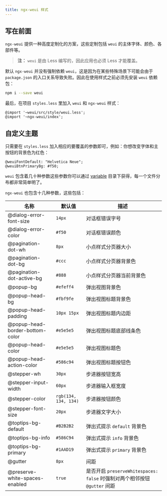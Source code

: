 ```yaml
---
title: ngx-weui 样式
---
```


## 写在前面

`ngx-weui` 提供一种高度定制化的方案，这些定制包括 `weui` 的主体字体、颜色、各部件等。

> **注：** `weui` 是由 Less 编写的，因此应用也必须 Less 才能覆盖。

默认 `ngx-weui` 并没有强制依赖 `weui`，这是因为在某些特殊场景下可能会由于 `package.json` 的入口关系导致失败。因此在使用样式之前必须先安装 `weui` 依赖包：

```bash
npm i --save weui
```

最后，在项目 `styles.less` 里加入 `weui` 和 `ngx-weui` 样式：

```less
@import '~weui/src/style/weui.less';
@import '~ngx-weui/index';
```

## 自定义主题

只需要在 `styles.less` 加入相应的要覆盖的参数即可，例如：你想改变字体和主按钮的背景色为红色：

```less
@weuiFontDefault: "Helvetica Neue";
@weuiBtnPrimaryBg: #f50;
```

`weui` 包含着几十种参数这些参数你可以通过 [variable](https://github.com/Tencent/weui/tree/master/src/style/base/variable) 目录下获得，每一个文件分布都非常简单明了。

`ngx-weui` 也包含十几种参数，这些包括：

| 名称 | 默认值 | 描述
| ---- | ----- | ----
| @dialog-error-font-size | `14px` | 对话框错误字号
| @dialog-error-color | `#f50` | 对话框错误颜色
| @pagination-dot-wh | `8px` | 小点样式分页器大小
| @pagination-dot-bg | `#ccc` | 小点样式分页器背景色
| @pagination-dot-active-bg | `#888` | 小点样式分页器当前背景色
| @popup-bg | `#efeff4` | 弹出视图背景色
| @popup-head-bg | `#fbf9fe` | 弹出视图标题背景色
| @popup-head-padding | `10px 15px` | 弹出视图标题内边距
| @popup-head-border-bottom-color | `#e5e5e5` | 弹出视图标题底部线条色
| @popup-head-color | `#e5e5e5` | 弹出视图标题色
| @popup-head-action-color | `#586c94` | 弹出视图标题按钮色
| @stepper-wh | `30px` | 步进器按钮宽高
| @stepper-input-width | `60px` | 步进器输入框宽度
| @stepper-color | `rgb(134, 134, 134)` | 步进器按钮颜色
| @stepper-font-size | `20px` | 步进器文字大小
| @toptips-bg-default | `#B2B2B2` | 弹出式提示 `default` 背景色
| @toptips-bg-info | `#586C94` | 弹出式提示 `info` 背景色
| @toptips-bg-primary | `#1AAD19` | 弹出式提示 `primary` 背景色
| @gutter | `8px` | 间距
| @preserve-white-spaces-enabled | `true` | 是否开启 `preserveWhitespaces: false` 时强制对两个相邻按钮 `@gutter` 间距
